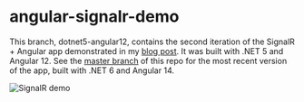 # angular-signalr-demo

This branch, dotnet5-angular12, contains the second iteration of the SignalR + Angular app demonstrated in my [blog post](https://mfcallahan.blog/2020/11/05/how-to-implement-signalr-in-a-net-core-angular-web-application/).  It was built with .NET 5 and Angular 12.  See the [master branch](https://github.com/mfcallahan/angular-signalr-demo/tree/master) of this repo for the most recent version of the app, built with .NET 6 and Angular 14.

![SignalR demo](https://seesharpdotnet.files.wordpress.com/2020/11/signalrdemo.gif)

